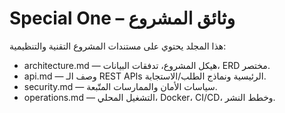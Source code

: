 # Special One – وثائق المشروع

هذا المجلد يحتوي على مستندات المشروع التقنية والتنظيمية:

- architecture.md — هيكل المشروع، تدفقات البيانات، ERD مختصر.
- api.md — وصف الـ REST APIs الرئيسية ونماذج الطلب/الاستجابة.
- security.md — سياسات الأمان والممارسات المتّبعة.
- operations.md — التشغيل المحلي، Docker، CI/CD، وخطط النشر.
